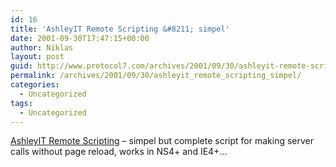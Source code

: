 ```yaml
---
id: 16
title: 'AshleyIT Remote Scripting &#8211; simpel'
date: 2001-09-30T17:47:15+00:00
author: Niklas
layout: post
guid: http://www.protocol7.com/archives/2001/09/30/ashleyit-remote-scripting-simpel/
permalink: /archives/2001/09/30/ashleyit_remote_scripting_simpel/
categories:
  - Uncategorized
tags:
  - Uncategorized
---
```

<div class='microid-0aacc05fb5241133e47ee5c89a61f4c3e9b815a0'>
  <p>
    <a href="http://www.ashleyit.com/rs/">AshleyIT Remote Scripting</a> &#8211; simpel but complete script for making server calls without page reload, works in NS4+ and IE4+&#8230;
  </p>
</div>